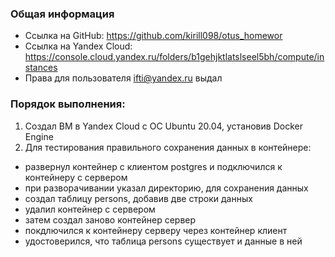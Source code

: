 ### Общая информация ###
* Ссылка на GitHub: https://github.com/kirill098/otus_homewor  
* Ссылка на Yandex Cloud: https://console.cloud.yandex.ru/folders/b1gehjktlatslseel5bh/compute/instances  
* Права для пользователя ifti@yandex.ru выдал

### Порядок выполнения: ###

1. Создал ВМ в Yandex Cloud с ОС Ubuntu 20.04, установив Docker Engine    
1. Для тестирования правильного сохранения данных в контейнере:     
* развернул контейнер с клиентом postgres и подключился к контейнеру с сервером
* при разворачивании указал директорию, для сохранения данных  
* создал таблицу persons, добавив две строки данных
* удалил контейнер с сервером  
* затем создал заново контейнер сервер
* покдлючился к контейнеру серверу через контейнер клиент
* удостоверился, что таблица persons существует и данные в ней
